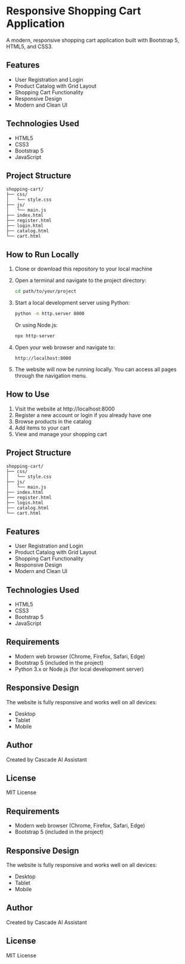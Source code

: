 # Responsive Shopping Cart Application

A modern, responsive shopping cart application built with Bootstrap 5, HTML5, and CSS3.

## Features
- User Registration and Login
- Product Catalog with Grid Layout
- Shopping Cart Functionality
- Responsive Design
- Modern and Clean UI

## Technologies Used
- HTML5
- CSS3
- Bootstrap 5
- JavaScript

## Project Structure
```
shopping-cart/
├── css/
│   └── style.css
├── js/
│   └── main.js
├── index.html
├── register.html
├── login.html
├── catalog.html
└── cart.html
```

## How to Run Locally

1. Clone or download this repository to your local machine

2. Open a terminal and navigate to the project directory:
   ```bash
   cd path/to/your/project
   ```

3. Start a local development server using Python:
   ```bash
   python -m http.server 8000
   ```
   Or using Node.js:
   ```bash
   npx http-server
   ```

4. Open your web browser and navigate to:
   ```
   http://localhost:8000
   ```

5. The website will now be running locally. You can access all pages through the navigation menu.

## How to Use
1. Visit the website at http://localhost:8000
2. Register a new account or login if you already have one
3. Browse products in the catalog
4. Add items to your cart
5. View and manage your shopping cart

## Project Structure
```
shopping-cart/
├── css/
│   └── style.css
├── js/
│   └── main.js
├── index.html
├── register.html
├── login.html
├── catalog.html
└── cart.html
```

## Features
- User Registration and Login
- Product Catalog with Grid Layout
- Shopping Cart Functionality
- Responsive Design
- Modern and Clean UI

## Technologies Used
- HTML5
- CSS3
- Bootstrap 5
- JavaScript

## Requirements
- Modern web browser (Chrome, Firefox, Safari, Edge)
- Bootstrap 5 (included in the project)
- Python 3.x or Node.js (for local development server)

## Responsive Design
The website is fully responsive and works well on all devices:
- Desktop
- Tablet
- Mobile

## Author
Created by Cascade AI Assistant

## License
MIT License

## Requirements
- Modern web browser (Chrome, Firefox, Safari, Edge)
- Bootstrap 5 (included in the project)

## Responsive Design
The website is fully responsive and works well on all devices:
- Desktop
- Tablet
- Mobile

## Author
Created by Cascade AI Assistant

## License
MIT License
